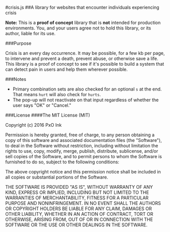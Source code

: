 #crisis.js
##A library for websites that encounter individuals experiencing crisis

**Note:** This is a **proof of concept** library that is **not** intended for production environments. You, and your users 
agree not to hold this library, or its author, liable for its use. 

###Purpose

Crisis is an every day occurrence. It may be possible, for a few kb per page, to intervene and prevent a death, prevent abuse, 
or otherwise save a life. This library is a proof of concept to see if it's possible to build a system that can detect pain 
in users and help them wherever possible. 

###Notes

* Primary combination sets are also checked for an optional `s` at the end. That means `hurt` will also check for `hurts`. 
* The pop-up will not reactivate on that input regardless of whether the user says "OK" or "Cancel." 

###License
####The MIT License (MIT)

Copyright (c) 2016 PxO Ink

Permission is hereby granted, free of charge, to any person obtaining a copy
of this software and associated documentation files (the "Software"), to deal
in the Software without restriction, including without limitation the rights
to use, copy, modify, merge, publish, distribute, sublicense, and/or sell
copies of the Software, and to permit persons to whom the Software is
furnished to do so, subject to the following conditions:

The above copyright notice and this permission notice shall be included in all
copies or substantial portions of the Software.

THE SOFTWARE IS PROVIDED "AS IS", WITHOUT WARRANTY OF ANY KIND, EXPRESS OR
IMPLIED, INCLUDING BUT NOT LIMITED TO THE WARRANTIES OF MERCHANTABILITY,
FITNESS FOR A PARTICULAR PURPOSE AND NONINFRINGEMENT. IN NO EVENT SHALL THE
AUTHORS OR COPYRIGHT HOLDERS BE LIABLE FOR ANY CLAIM, DAMAGES OR OTHER
LIABILITY, WHETHER IN AN ACTION OF CONTRACT, TORT OR OTHERWISE, ARISING FROM,
OUT OF OR IN CONNECTION WITH THE SOFTWARE OR THE USE OR OTHER DEALINGS IN THE
SOFTWARE.
